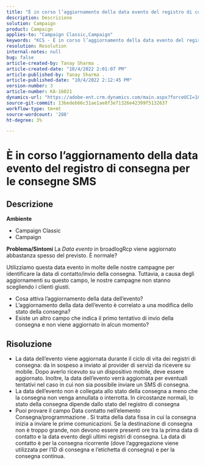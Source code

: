 ```yaml
---
title: "È in corso l’aggiornamento della data evento del registro di consegna per le consegne SMS"
description: Descrizione
solution: Campaign
product: Campaign
applies-to: "Campaign Classic,Campaign"
keywords: "KCS - È in corso l’aggiornamento della data evento del registro di consegna per le consegne SMS."
resolution: Resolution
internal-notes: null
bug: false
article-created-by: Tanay Sharma .
article-created-date: "10/4/2022 2:01:07 PM"
article-published-by: Tanay Sharma .
article-published-date: "10/4/2022 2:12:45 PM"
version-number: 3
article-number: KA-16021
dynamics-url: "https://adobe-ent.crm.dynamics.com/main.aspx?forceUCI=1&pagetype=entityrecord&etn=knowledgearticle&id=35c58ef9-ec43-ed11-bba2-0022480868ff"
source-git-commit: 13bedeb66c31ae1ae8f3e71326e42399f5132637
workflow-type: tm+mt
source-wordcount: '288'
ht-degree: 3%

---
```


# È in corso l’aggiornamento della data evento del registro di consegna per le consegne SMS

## Descrizione

<b>Ambiente</b>
- Campaign Classic
- Campaign

<b>Problema/Sintomi</b>
La *Data evento* in broadlogRcp viene aggiornato abbastanza spesso del previsto. È normale?

Utilizziamo questa data evento in molte delle nostre campagne per identificare la data di contatto/invio della consegna. Tuttavia, a causa degli aggiornamenti su questo campo, le nostre campagne non stanno scegliendo i clienti giusti.

- Cosa attiva l’aggiornamento della data dell’evento?
- L’aggiornamento della data dell’evento è correlato a una modifica dello stato della consegna?
- Esiste un altro campo che indica il primo tentativo di invio della consegna e non viene aggiornato in alcun momento?





## Risoluzione


- La data dell’evento viene aggiornata durante il ciclo di vita dei registri di consegna: da in sospeso a inviato al provider di servizi da ricevere su mobile. Dopo averlo ricevuto su un dispositivo mobile, deve essere aggiornato. Inoltre, la data dell’evento verrà aggiornata per eventuali tentativi nel caso in cui non sia possibile inviare un SMS di consegna.
- La data dell’evento non è collegata allo stato della consegna a meno che la consegna non venga annullata o interrotta. In circostanze normali, lo stato della consegna dipende dallo stato del registro di consegna
- Puoi provare il campo Data contatto nell’elemento Consegna/programmazione . Si tratta della data fissa in cui la consegna inizia a inviare le prime comunicazioni. Se la destinazione di consegna non è troppo grande, non devono essere presenti ore tra la prima data di contatto e la data evento degli ultimi registri di consegna. La data di contatto è per la consegna ricorrente (dove l’aggregazione viene utilizzata per l’ID di consegna e l’etichetta di consegna) e per la consegna continua.

